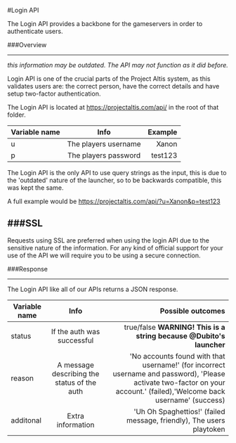 #Login API

The Login API provides a backbone for the gameservers in order to authenticate users.

###Overview


----------

*this information may be outdated. The API may not function as it did before.*

Login API is one of the crucial parts of the Project Altis system, as this validates users are: the correct person, have the correct details and have setup two-factor authentication. 

The Login API is located at https://projectaltis.com/api/ in the root of that folder.

| Variable name      | Info           | Example  |
| ------------- |:-------------:| -----:|
| u      | The players username | Xanon |
| p      | The players password      |   test123 |


The Login API is the only API to use query strings as the input, this is due to the 'outdated' nature of the launcher, so to be backwards compatible, this was kept the same.

A full example would be https://projectaltis.com/api/?u=Xanon&p=test123


###SSL
----------
Requests using SSL are preferred when using the login API due to the sensitive nature of the information. For any kind of official support for your use of the API we will require you to be using a secure connection.

###Response

----------
The Login API like all of our APIs returns a JSON response. 

| Variable name      | Info           | Possible outcomes  |
| ------------- |:-------------:| -----:|
| status      | If the auth was successful | true/false **WARNING! This is a string because @Dubito's launcher** |
| reason      | A message describing the status of the auth      |  'No accounts found with that username!' (for incorrect username and password), 'Please activate two-factor on your account.' (failed),'Welcome back username' (success)  |
| additonal      | Extra information | 'Uh Oh Spaghettios!' (failed message, friendly), The users playtoken |